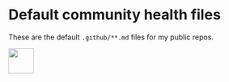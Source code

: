 # Default community health files

These are the default `.github/**.md` files for my public repos.

<img src="https://raw.githubusercontent.com/norwd/human/refs/heads/main/docs/automatic-logo.svg" height="50" />
